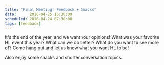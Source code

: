 ```yaml
---
title: "Final Meeting! Feedback + Snacks"
date:      2016-04-25 16:30:00
scheduled: 2016-04-24 07:30:00
tags: [feedback]
---
```

It's the end of the year, and we want your opinions! What was your favorite HL event this year? What can we do better? What do you want to see more of? Come hang out and let us know what you want HL to be!

Also enjoy some snacks and shorter conversation topics.
